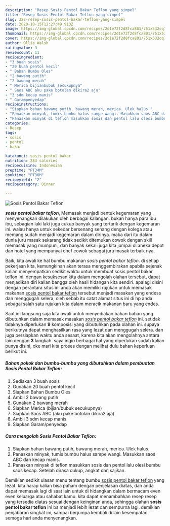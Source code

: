 ```yaml
---
description: "Resep Sosis Pentol Bakar Teflon yang simpel"
title: "Resep Sosis Pentol Bakar Teflon yang simpel"
slug: 322-resep-sosis-pentol-bakar-teflon-yang-simpel
date: 2020-10-15T12:27:49.913Z
image: https://img-global.cpcdn.com/recipes/2d1e72f2d8fca801/751x532cq70/sosis-pentol-bakar-teflon-foto-resep-utama.jpg
thumbnail: https://img-global.cpcdn.com/recipes/2d1e72f2d8fca801/751x532cq70/sosis-pentol-bakar-teflon-foto-resep-utama.jpg
cover: https://img-global.cpcdn.com/recipes/2d1e72f2d8fca801/751x532cq70/sosis-pentol-bakar-teflon-foto-resep-utama.jpg
author: Ollie Walsh
ratingvalue: 3
reviewcount: 11
recipeingredient:
- "3 buah sosis"
- "20 buah pentol kecil"
- " Bahan Bumbu Oles"
- "2 bawang putih"
- "2 bawang merah"
- " Merica bijianbubuk secukupnya"
- " Saos ABC aku pake botolan dikira2 aja"
- "3 sdm kecap manis"
- " Garampenyedap"
recipeinstructions:
- "Siapkan bahan bawang putih, bawang merah, merica. Ulek halus."
- "Panaskan minyak, tumis bumbu halus sampe wangi. Masukkan saos ABC dan kecap manis."
- "Panaskan minyak di teflon masukkan sosis dan pentol lalu olesi bumbu saos kecap. Setelah dirasa cukup, angkat dan sajikan."
categories:
- Resep
tags:
- sosis
- pentol
- bakar

katakunci: sosis pentol bakar 
nutrition: 283 calories
recipecuisine: Indonesian
preptime: "PT34M"
cooktime: "PT30M"
recipeyield: "2"
recipecategory: Dinner

---
```



![Sosis Pentol Bakar Teflon](https://img-global.cpcdn.com/recipes/2d1e72f2d8fca801/751x532cq70/sosis-pentol-bakar-teflon-foto-resep-utama.jpg)

<b><i>sosis pentol bakar teflon</i></b>, Memasak menjadi bentuk kegemaran yang menyenangkan dilakukan oleh berbagai kalangan. bukan hanya para ibu ibu, sebagian laki laki juga cukup banyak yang tertarik dengan kegemaran ini. walau hanya untuk sekedar bersenang senang dengan kolega atau memang sudah menjadi kegemaran dalam dirinya. maka dari itu dalam dunia juru masak sekarang tidak sedikit ditemukan cowok dengan skill memasak yang mumpuni, dan banyak sekali juga kita jumpai di aneka depot dan hotel yang mempunyai chef cowok sebagai juru masak terbaik nya.



Baik, kita awali ke hal bumbu makanan <i>sosis pentol bakar teflon</i>. di setiap pekerjaan kita, kemungkinan akan terasa menggembirakan apabila sejenak kalian menyempatkan sedikit waktu untuk membuat sosis pentol bakar teflon ini. dengan kesuksesan kita dalam mengolah olahan tersebut, dapat menjadikan diri kalian bangga oleh hasil hidangan kita sendiri. apalagi disini dengan perantara situs ini anda akan memiliki rujukan untuk memasak makanan <u>sosis pentol bakar teflon</u> tersebut menjadi masakan yang endess dan menggugah selera, oleh sebab itu catat alamat situs ini di hp anda sebagai salah satu rujukan kita dalam meracik makanan baru yang endes.


Saat ini langsung saja kita awali untuk menyediakan bahan bahan yang dibutuhkan dalam memasak masakan <u><i>sosis pentol bakar teflon</i></u> ini. setidak tidaknya diperlukan <b>9</b> komposisi yang dibutuhkan pada olahan ini. supaya berikutnya dapat menghasilkan rasa yang lezat dan menggugah selera. dan juga persiapkan waktu anda sesaat, karena kita akan mengolahnya antara lain dengan <b>3</b> langkah. saya ingin berbagai hal yang diperlukan sudah kalian punya disini, oke mari kita proses dengan melihat dulu bahan keperluan berikut ini.

<!--inarticleads1-->

##### Bahan pokok dan bumbu-bumbu yang dibutuhkan dalam pembuatan Sosis Pentol Bakar Teflon:

1. Sediakan 3 buah sosis
1. Gunakan 20 buah pentol kecil
1. Siapkan  Bahan Bumbu Oles
1. Ambil 2 bawang putih
1. Gunakan 2 bawang merah
1. Siapkan  Merica (bijian/bubuk secukupnya)
1. Siapkan  Saos ABC (aku pake botolan dikira2 aja)
1. Ambil 3 sdm kecap manis
1. Siapkan  Garam/penyedap




<!--inarticleads2-->

##### Cara mengolah Sosis Pentol Bakar Teflon:

1. Siapkan bahan bawang putih, bawang merah, merica. Ulek halus.
1. Panaskan minyak, tumis bumbu halus sampe wangi. Masukkan saos ABC dan kecap manis.
1. Panaskan minyak di teflon masukkan sosis dan pentol lalu olesi bumbu saos kecap. Setelah dirasa cukup, angkat dan sajikan.




Demikian sedikit ulasan menu tentang bumbu <u>sosis pentol bakar teflon</u> yang lezat. kita harap kalian bisa paham dengan penjelasan diatas, dan anda dapat memasak lagi di saat lain untuk di hidangkan dalam bermacam even even keluarga atau sahabat kamu. kita dapat menambahkan resep resep yang tersedia diatas sesuai dengan keinginan anda, sehingga olahan <b>sosis pentol bakar teflon</b> ini bs menjadi lebih lezat dan sempurna lagi. demikian penjabaran singkat ini, sampai berjumpa kembali di lain kesempatan. semoga hari anda menyenangkan.
